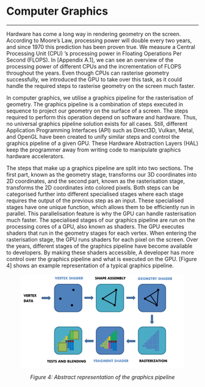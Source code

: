 # Computer Graphics
---

Hardware has come a long way in rendering geometry on the screen. According to Moore’s Law, processing power will double every two years, and since 1970 this prediction has been proven true. We measure a Central Processing Unit (CPU) ’s processing power in Floating Operations Per Second (FLOPS). In [Appendix A.1], we can see an overview of the processing power of different CPUs and the incrementation of FLOPS throughout the years. Even though CPUs can rasterise geometry successfully, we introduced the GPU to take over this task, as it could handle the required steps to rasterise geometry on the screen much faster.

In computer graphics, we utilise a graphics pipeline for the rasterisation of geometry. The graphics pipeline is a combination of steps executed in sequence to project our geometry on the surface of a screen. The steps required to perform this operation depend on software and hardware. Thus, no universal graphics pipeline solution exists for all cases. Still, different Application Programming Interfaces (API)  such as Direct3D, Vulkan, Metal, and OpenGL have been created to unify similar steps and control the graphics pipeline of a given GPU. These Hardware Abstraction Layers (HAL) keep the programmer away from writing code to manipulate graphics hardware accelerators. 

The steps that make up a graphics pipeline are split into two sections. The first part, known as the geometry stage, transforms our 3D coordinates into 2D coordinates, and the second part, known as the rasterisation stage, transforms the 2D coordinates into colored pixels. Both steps can be categorised further into different specialised stages where each stage requires the output of the previous step as an input. These specialised stages have one unique function, which allows them to be efficiently run in parallel. This parallelisation feature is why the GPU can handle rasterisation much faster. The specialised stages of our graphics pipeline are run on the processing cores of a GPU, also known as shaders. The GPU executes shaders that run in the geometry stages for each vertex. When entering the rasterisation stage, the GPU runs shaders for each pixel on the screen. Over the years, different stages of the graphics pipeline have become available to developers. By making these shaders accessible, A developer has more control over the graphics pipeline and what is executed on the GPU. [Figure 4] shows an example representation of a typical graphics pipeline.

<p align="center">
  <img width="429" height="244" src="./assets/abstract_representation_graphics_pipeline.png">
</p>
<p align="center">
    <i>
    Figure 4: Abstract representation of the graphics pipeline
    </i>
</p>